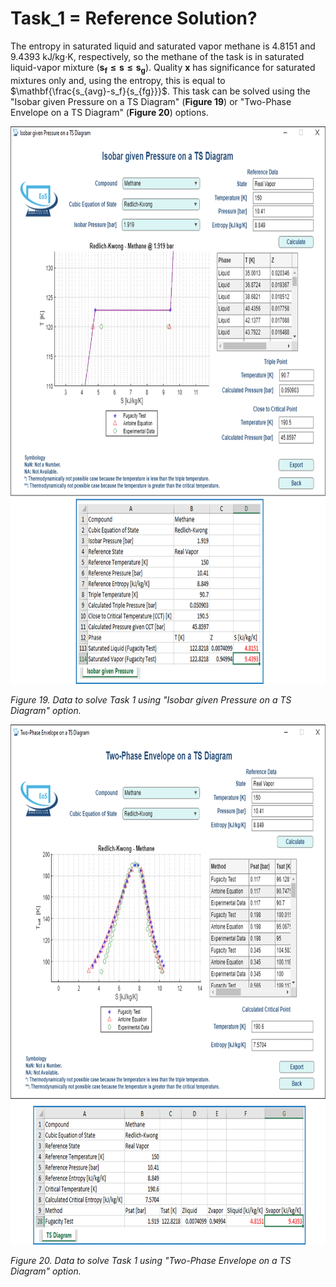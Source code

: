 # Task_1 = Reference Solution?

The entropy in saturated liquid and saturated vapor methane is 4.8151 and 9.4393 kJ/kg·K, respectively, so the methane of the task is in saturated liquid-vapor mixture ($\mathbf{s_f\leq s\leq s_g}$). Quality $\mathbf{x}$ has significance for saturated mixtures only and, using the entropy, this is equal to $\mathbf{\frac{s_{avg}-s_f}{s_{fg}}}$. This task can be solved using the "Isobar given Pressure on a TS Diagram" (**Figure 19**) or "Two-Phase Envelope on a TS Diagram" (**Figure 20**) options.

<img src="https://github.com/IMClick-Project/IQ/blob/main/Cubic%20Equations%20of%20State%20Simulator/MATLAB%20Grader/Assignment%202/Problem%204/Assessment%20and%20Code/T4-1-1.jpg" width="769" height="892">

*Figure 19. Data to solve Task 1 using "Isobar given Pressure on a TS Diagram" option.*

<img src="https://github.com/IMClick-Project/IQ/blob/main/Cubic%20Equations%20of%20State%20Simulator/MATLAB%20Grader/Assignment%202/Problem%204/Assessment%20and%20Code/T4-1-2.jpg" width="774" height="832">

*Figure 20. Data to solve Task 1 using "Two-Phase Envelope on a TS Diagram" option.*